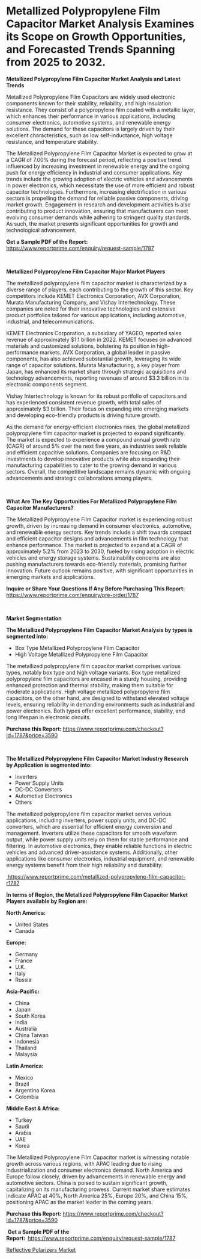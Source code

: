 <p><h1>Metallized Polypropylene Film Capacitor Market Analysis Examines its Scope on Growth Opportunities, and Forecasted Trends Spanning from 2025 to 2032.</h1></p><p><strong>Metallized Polypropylene Film Capacitor Market Analysis and Latest Trends</strong></p>
<p><p>Metallized Polypropylene Film Capacitors are widely used electronic components known for their stability, reliability, and high insulation resistance. They consist of a polypropylene film coated with a metallic layer, which enhances their performance in various applications, including consumer electronics, automotive systems, and renewable energy solutions. The demand for these capacitors is largely driven by their excellent characteristics, such as low self-inductance, high voltage resistance, and temperature stability.</p><p>The Metallized Polypropylene Film Capacitor Market is expected to grow at a CAGR of 7.00% during the forecast period, reflecting a positive trend influenced by increasing investment in renewable energy and the ongoing push for energy efficiency in industrial and consumer applications. Key trends include the growing adoption of electric vehicles and advancements in power electronics, which necessitate the use of more efficient and robust capacitor technologies. Furthermore, increasing electrification in various sectors is propelling the demand for reliable passive components, driving market growth. Engagement in research and development activities is also contributing to product innovation, ensuring that manufacturers can meet evolving consumer demands while adhering to stringent quality standards. As such, the market presents significant opportunities for growth and technological advancement.</p></p>
<p><strong>Get a Sample PDF of the Report:&nbsp;</strong> <a href="https://www.reportprime.com/enquiry/request-sample/1787?utm_campaign=3350&utm_medium=2&utm_source=Github&utm_content=ia&utm_term=18032025&utm_id=metallized-polypropylene-film-capacitor">https://www.reportprime.com/enquiry/request-sample/1787</a></p>
<p>&nbsp;</p>
<p><strong>Metallized Polypropylene Film Capacitor Major Market Players</strong></p>
<p><p>The metallized polypropylene film capacitor market is characterized by a diverse range of players, each contributing to the growth of this sector. Key competitors include KEMET Electronics Corporation, AVX Corporation, Murata Manufacturing Company, and Vishay Intertechnology. These companies are noted for their innovative technologies and extensive product portfolios tailored for various applications, including automotive, industrial, and telecommunications.</p><p>KEMET Electronics Corporation, a subsidiary of YAGEO, reported sales revenue of approximately $1.1 billion in 2022. KEMET focuses on advanced materials and customized solutions, bolstering its position in high-performance markets. AVX Corporation, a global leader in passive components, has also achieved substantial growth, leveraging its wide range of capacitor solutions. Murata Manufacturing, a key player from Japan, has enhanced its market share through strategic acquisitions and technology advancements, reporting revenues of around $3.3 billion in its electronic components segment.</p><p>Vishay Intertechnology is known for its robust portfolio of capacitors and has experienced consistent revenue growth, with total sales of approximately $3 billion. Their focus on expanding into emerging markets and developing eco-friendly products is driving future growth.</p><p>As the demand for energy-efficient electronics rises, the global metallized polypropylene film capacitor market is projected to expand significantly. The market is expected to experience a compound annual growth rate (CAGR) of around 5% over the next five years, as industries seek reliable and efficient capacitive solutions. Companies are focusing on R&D investments to develop innovative products while also expanding their manufacturing capabilities to cater to the growing demand in various sectors. Overall, the competitive landscape remains dynamic with ongoing advancements and strategic collaborations among players.</p></p>
<p>&nbsp;</p>
<p><strong>What Are The Key Opportunities For Metallized Polypropylene Film Capacitor Manufacturers?</strong></p>
<p><p>The Metallized Polypropylene Film Capacitor market is experiencing robust growth, driven by increasing demand in consumer electronics, automotive, and renewable energy sectors. Key trends include a shift towards compact and efficient capacitor designs and advancements in film technology that enhance performance. The market is projected to expand at a CAGR of approximately 5.2% from 2023 to 2030, fueled by rising adoption in electric vehicles and energy storage systems. Sustainability concerns are also pushing manufacturers towards eco-friendly materials, promising further innovation. Future outlook remains positive, with significant opportunities in emerging markets and applications.</p></p>
<p><strong>Inquire or Share Your Questions If Any Before Purchasing This Report:</strong> <a href="https://www.reportprime.com/enquiry/pre-order/1787?utm_campaign=3350&utm_medium=2&utm_source=Github&utm_content=ia&utm_term=18032025&utm_id=metallized-polypropylene-film-capacitor">https://www.reportprime.com/enquiry/pre-order/1787</a></p>
<p>&nbsp;</p>
<p><strong>Market Segmentation</strong></p>
<p><strong>The Metallized Polypropylene Film Capacitor Market Analysis by types is segmented into:</strong></p>
<p><ul><li>Box Type Metallized Polypropylene Film Capacitor</li><li>High Voltage Metallized Polypropylene Film Capacitor</li></ul></p>
<p><p>The metallized polypropylene film capacitor market comprises various types, notably box type and high voltage variants. Box type metallized polypropylene film capacitors are encased in a sturdy housing, providing enhanced protection and thermal stability, making them suitable for moderate applications. High voltage metallized polypropylene film capacitors, on the other hand, are designed to withstand elevated voltage levels, ensuring reliability in demanding environments such as industrial and power electronics. Both types offer excellent performance, stability, and long lifespan in electronic circuits.</p></p>
<p><strong>Purchase this Report:&nbsp;</strong><a href="https://www.reportprime.com/checkout?id=1787&price=3590&utm_campaign=3350&utm_medium=2&utm_source=Github&utm_content=ia&utm_term=18032025&utm_id=metallized-polypropylene-film-capacitor">https://www.reportprime.com/checkout?id=1787&price=3590</a></p>
<p>&nbsp;</p>
<p><strong>The Metallized Polypropylene Film Capacitor Market Industry Research by Application is segmented into:</strong></p>
<p><ul><li>Inverters</li><li>Power Supply Units</li><li>DC-DC Converters</li><li>Automotive Electronics</li><li>Others</li></ul></p>
<p><p>The metallized polypropylene film capacitor market serves various applications, including inverters, power supply units, and DC-DC converters, which are essential for efficient energy conversion and management. Inverters utilize these capacitors for smooth waveform output, while power supply units rely on them for stable performance and filtering. In automotive electronics, they enable reliable functions in electric vehicles and advanced driver-assistance systems. Additionally, other applications like consumer electronics, industrial equipment, and renewable energy systems benefit from their high reliability and durability.</p></p>
<p><a href="https://www.reportprime.com/metallized-polypropylene-film-capacitor-r1787?utm_campaign=3350&utm_medium=2&utm_source=Github&utm_content=ia&utm_term=18032025&utm_id=metallized-polypropylene-film-capacitor">&nbsp;https://www.reportprime.com/metallized-polypropylene-film-capacitor-r1787</a></p>
<p><strong>In terms of Region, the Metallized Polypropylene Film Capacitor Market Players available by Region are:</strong></p>
<p>
    <p> <strong> North America: </strong>
        <ul>
            <li>United States</li>
            <li>Canada</li>
        </ul>
        </p> 
    <p> <strong> Europe: </strong>
        <ul>
            <li>Germany</li>
            <li>France</li>
            <li>U.K.</li>
            <li>Italy</li>
            <li>Russia</li>
        </ul>
        </p> 
    <p> <strong> Asia-Pacific: </strong>
        <ul>
            <li>China</li>
            <li>Japan</li>
            <li>South Korea</li>
            <li>India</li>
            <li>Australia</li>
            <li>China Taiwan</li>
            <li>Indonesia</li>
            <li>Thailand</li>
            <li>Malaysia</li>
        </ul>
        </p> 
    <p> <strong> Latin America: </strong>
        <ul>
            <li>Mexico</li>
            <li>Brazil</li>
            <li>Argentina Korea</li>
            <li>Colombia</li>
        </ul>
        </p> 
    <p> <strong> Middle East & Africa: </strong>
        <ul>
            <li>Turkey</li>
            <li>Saudi</li>
            <li>Arabia</li>
            <li>UAE</li>
            <li>Korea</li>
        </ul>
    </p>
    </p>
<p><p>The Metallized Polypropylene Film Capacitor market is witnessing notable growth across various regions, with APAC leading due to rising industrialization and consumer electronics demand. North America and Europe follow closely, driven by advancements in renewable energy and automotive sectors. China is poised to sustain significant growth, capitalizing on its manufacturing prowess. Current market share estimates indicate APAC at 40%, North America 25%, Europe 20%, and China 15%, positioning APAC as the market leader in the coming years.</p></p>
<p><strong>Purchase this Report: </strong><a href="https://www.reportprime.com/checkout?id=1787&price=3590&utm_campaign=3350&utm_medium=2&utm_source=Github&utm_content=ia&utm_term=18032025&utm_id=metallized-polypropylene-film-capacitor">https://www.reportprime.com/checkout?id=1787&price=3590</a></p>
<p>&nbsp;<strong>Get a Sample PDF of the Report:&nbsp;&nbsp;</strong><a href="https://www.reportprime.com/enquiry/request-sample/1787?utm_campaign=3350&utm_medium=2&utm_source=Github&utm_content=ia&utm_term=18032025&utm_id=metallized-polypropylene-film-capacitor">https://www.reportprime.com/enquiry/request-sample/1787</a></p>
<p><strong></strong></p>
<p><p><a href="https://github.com/baraohinze3x/Market-Research-Report-List-1/blob/main/reflective-polarizers-market.md?utm_campaign=3350&utm_medium=2&utm_source=Github&utm_content=ia&utm_term=18032025&utm_id=metallized-polypropylene-film-capacitor">Reflective Polarizers Market</a></p></p>